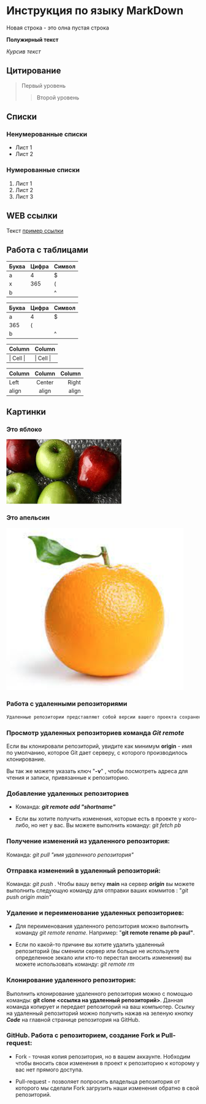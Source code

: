 # Инструкция по языку MarkDown

Новая строка - это олна пустая строка

**Полужирный текст**

*Курсив текст*

## Цитирование
> Первый уровень
>> Второй уровень

## Списки
### Ненумерованные списки
* Лист 1
* Лист 2
### Нумерованные списки
1. Лист 1
2. Лист 2
3. Лист 3

## WEB ссылки
Текст [пример ссылки](http.example.com "Всплывающая подсказка")

## Работа с таблицами

Буква | Цифра | Символ
------ | ------|----------
a      | 4     | $
x      | 365    | (
b      |       | ^  

Буква|Цифра|Символ
---|---|---
a|4|$
 |365|(
b| |^  

Column | Column
------ | ------
\| Cell \|| \| Cell \|  


Column | Column | Column
:----- | :----: | -----:
Left   | Center | Right
align  | align  | align

## Картинки

### Это яблоко

![apple](apple.jpg)

### Это апельсин

![orange](orange.png)

### Работа с удаленными репозиториями
```sh
Удаленные репозитории представляют собой версии вашего проекта сохраненные в интернете или еще где то в сети.
```
### Просмотр удаленных репозиториев команда ***Git remote***

Если вы клонировали репозиторий, увидите как минимум **origin** - имя по умолчанию, которое Git дает серверу, с которого производилось клонирование. 

Вы так же можете указать ключ "**-v**" , чтобы посмотреть адреса для чтения и записи, привязанные к репозиторию.

### Добавление удаленных репозиториев 

- Команда: ***git remote add "shortname"***

- Если вы хотите получить изменения, которые есть в проекте у кого-либо, но нет у вас. Вы можете выполнить команду:  *git fetch pb*

### Получение изменений из удаленного репозитория:

Команда: *git pull "имя удаленного репозитория"*

### Отправка изменений в удаленный репозиторий:

Команда: *git push* . Чтобы вашу ветку **main** на сервер ***origin*** вы можете выполнить следующую команду для отправки ваших коммитов : "*git push origin main"*

### Удаление и переименование удаленных репозиториев:

- Для переименования удаленного репозитория можно выполнить команду *git remote rename*. Например: "**git remote rename pb paul"**.

- Если по какой-то причине вы хотите удалить удаленный репозиторий (вы сменили сервер или больше не используете определенное зекало или кто-то перестал вносить изменения) вы можете использовать команду: *git remote rm*

### Клонирование удаленного репозитория:

Выполнить клонирование удаленного репозитория можно с помощью команды: **git clone <ссылка на удаленный репозиторий>**. Данная команда копирует и передает репозиторий на ваш компьютер. Ссылку на удаленный репозиторий можно получить нажав на зеленую кнопку ***Code*** на главной странице репозитория на GitHub.

### GitHub. Работа с репозиторием, создание Fork и Pull-request:
 - Fork - точная копия репозитория, но в вашем аккаунте. Нобходим чтобы вносить свои изменения в проект к репозиторию к которому у вас нет прямого доступа.

 - Pull-request -  позволяет попросить владельца репозитория от которого мы сделали Fork загрузить наши изменения обратно в свой репозиторий.
 





